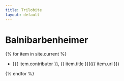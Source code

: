 ```yaml
---
title: Trilobite
layout: default
---
```


# Balnibarbenheimer

{% for item in site.current %}
-   [{{ item.contributor }}, {{ item.title }}]({{ item.url }})

{% endfor %}
